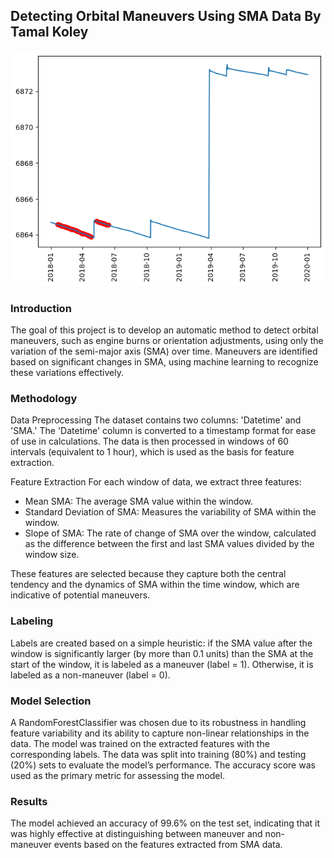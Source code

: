## Detecting Orbital Maneuvers Using SMA Data By Tamal Koley

![alt text](image.png)

### Introduction
The goal of this project is to develop an automatic method to detect orbital maneuvers, such as engine burns or orientation adjustments, using only the variation of the semi-major axis (SMA) over time. Maneuvers are identified based on significant changes in SMA, using machine learning to recognize these variations effectively.

### Methodology
Data Preprocessing
The dataset contains two columns: 'Datetime' and 'SMA.' The 'Datetime' column is converted to a timestamp format for ease of use in calculations. The data is then processed in windows of 60 intervals (equivalent to 1 hour), which is used as the basis for feature extraction.

Feature Extraction
For each window of data, we extract three features:

* Mean SMA: The average SMA value within the window.
* Standard Deviation of SMA: Measures the variability of SMA within the window.
* Slope of SMA: The rate of change of SMA over the window, calculated as the difference between the first and last SMA values divided by the window size.
  
These features are selected because they capture both the central tendency and the dynamics of SMA within the time window, which are indicative of potential maneuvers.

### Labeling
Labels are created based on a simple heuristic: if the SMA value after the window is significantly larger (by more than 0.1 units) than the SMA at the start of the window, it is labeled as a maneuver (label = 1). Otherwise, it is labeled as a non-maneuver (label = 0).

### Model Selection
A RandomForestClassifier was chosen due to its robustness in handling feature variability and its ability to capture non-linear relationships in the data. The model was trained on the extracted features with the corresponding labels. The data was split into training (80%) and testing (20%) sets to evaluate the model’s performance. The accuracy score was used as the primary metric for assessing the model.

### Results
The model achieved an accuracy of 99.6% on the test set, indicating that it was highly effective at distinguishing between maneuver and non-maneuver events based on the features extracted from SMA data.
